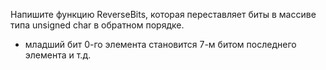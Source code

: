 Напишите функцию ReverseBits, которая переставляет биты в массиве типа unsigned char в обратном порядке. 
- младший бит 0-го элемента становится 7-м битом последнего элемента и т.д.
